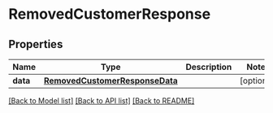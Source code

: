 # RemovedCustomerResponse

## Properties
Name | Type | Description | Notes
------------ | ------------- | ------------- | -------------
**data** | [**RemovedCustomerResponseData**](RemovedCustomerResponseData.md) |  | [optional] 

[[Back to Model list]](../README.md#documentation-for-models) [[Back to API list]](../README.md#documentation-for-api-endpoints) [[Back to README]](../README.md)


